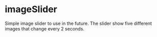# imageSlider

Simple image slider to use in the future. The slider show five different images that change every 2 seconds. 

